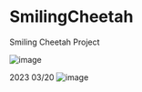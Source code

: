 # SmilingCheetah
Smiling Cheetah Project

![image](https://user-images.githubusercontent.com/25339188/215703628-cff80495-bd45-4b6a-a0d5-58339f9e1aa5.png)

2023 03/20
![image](https://user-images.githubusercontent.com/25339188/226490999-aac71afa-3b89-4234-bdf0-b47024b93c5b.png)

